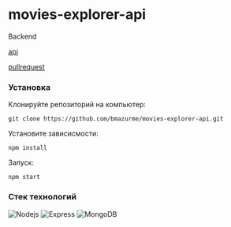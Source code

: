# movies-explorer-api
Backend

[api](https://api.joinus.nomoredomains.xyz/)

[pullrequest](https://github.com/bmazurme/movies-explorer-api/pull/2)


### Установка
Клонируйте репозиторий на компьютер:

`git clone https://github.com/bmazurme/movies-explorer-api.git`

Установите зависисмости:

`npm install`

Запуск:

`npm start`

### Стек технологий
![Nodejs](https://img.shields.io/badge/-Nodejs-black?style=flat-square&logo=Node.js)
![Express](https://img.shields.io/badge/-Express-black?style=flat-square&logo=express)
![MongoDB](https://img.shields.io/badge/-MongoDB-black?style=flat-square&logo=mongodb)
